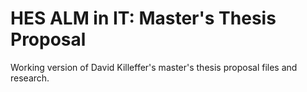 HES ALM in IT: Master's Thesis Proposal
==========================================

Working version of David Killeffer's master's thesis proposal files and research.

